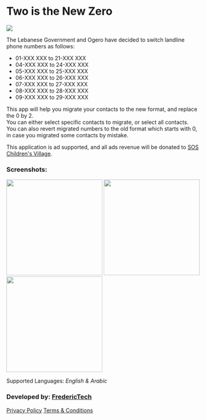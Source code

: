 # Two is the New Zero

<img src="https://frederictech.com/TwoIsTheNewZeroBanner.png">

The Lebanese Government and Ogero have decided to switch landline phone numbers as follows:
- 01-XXX XXX to 21-XXX XXX
- 04-XXX XXX to 24-XXX XXX
- 05-XXX XXX to 25-XXX XXX
- 06-XXX XXX to 26-XXX XXX
- 07-XXX XXX to 27-XXX XXX
- 08-XXX XXX to 28-XXX XXX
- 09-XXX XXX to 29-XXX XXX

This app will help you migrate your contacts to the new format, and replace the 0 by 2.</br>
You can either select specific contacts to migrate, or select all contacts.</br>
You can also revert migrated numbers to the old format which starts with 0, in case you migrated some contacts by mistake.

This application is ad supported, and all ads revenue will be donated to [SOS Children's Village](https://www.sos.org.lb/).

### Screenshots:
<p>
<img src="https://frederictech.com/HomePage.png" width="250">
<img src="https://frederictech.com/ReviewPage.png" width="250">
<img src="https://frederictech.com/SuccessPage.png" width="250">
</p>

Supported Languages: *English & Arabic*

### Developed by: [FredericTech](https://frederictech.com/)
[Privacy Policy](https://frederictech.com/TwoIsTheNewZeroPrivacyPolicy.html)
[Terms & Conditions](https://frederictech.com/TwoIsTheNewZeroTermsAndConditions.html)
